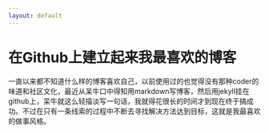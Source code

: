 ```yaml
---
layout: default
---
```


# 在Github上建立起来我最喜欢的博客

一直以来都不知道什么样的博客喜欢自己，以前使用过的也觉得没有那种coder的味道和社区文化，最近从呆牛口中得知用markdown写博客，然后用jekyll挂在github上，呆牛就这么轻描淡写一句话，我就得花很长的时间才到现在终于搞成功。不过在只有一条线索的过程中不断去寻找解决方法达到目标，这就是我最喜欢的做事风格。
